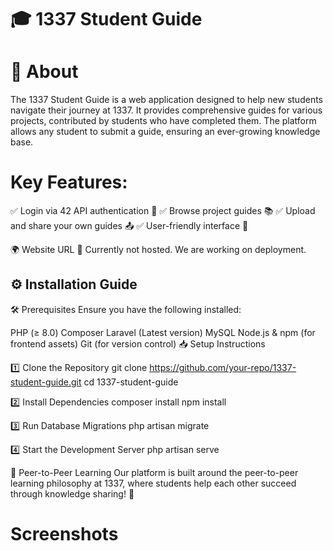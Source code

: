 # 🎓 1337 Student Guide
# 📜 About
The 1337 Student Guide is a web application designed to help new students navigate their journey at 1337. It provides comprehensive guides for various projects, contributed by students who have completed them. The platform allows any student to submit a guide, ensuring an ever-growing knowledge base.

# Key Features:
✅ Login via 42 API authentication 🔑
✅ Browse project guides 📚
✅ Upload and share your own guides 📤
✅ User-friendly interface 🎨

🌍 Website URL
🚧 Currently not hosted. We are working on deployment.

## ⚙️ Installation Guide
🛠 Prerequisites
Ensure you have the following installed:

PHP (≥ 8.0)
Composer
Laravel (Latest version)
MySQL
Node.js & npm (for frontend assets)
Git (for version control)
📥 Setup Instructions

1️⃣ Clone the Repository
git clone https://github.com/your-repo/1337-student-guide.git
cd 1337-student-guide

2️⃣ Install Dependencies
composer install
npm install

3️⃣ Run Database Migrations
php artisan migrate

4️⃣ Start the Development Server
php artisan serve

🤝 Peer-to-Peer Learning
Our platform is built around the peer-to-peer learning philosophy at 1337, where students help each other succeed through knowledge sharing! 🚀

# Screenshots

